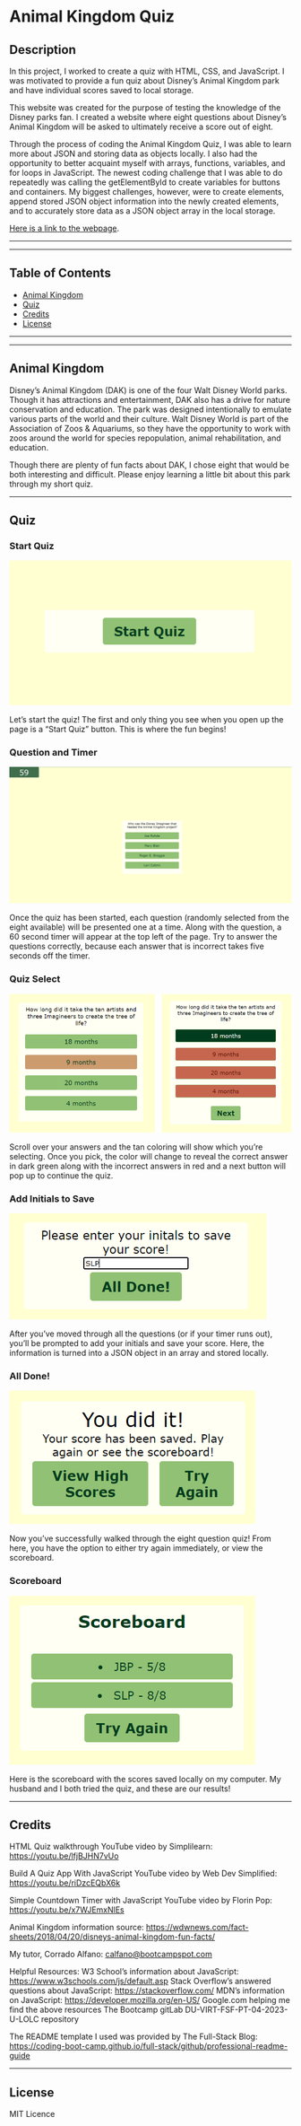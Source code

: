 # Animal Kingdom Quiz

## Description

In this project, I worked to create a quiz with HTML, CSS, and JavaScript. I was motivated to provide a fun quiz about Disney’s Animal Kingdom park and have individual scores saved to local storage.

This website was created for the purpose of testing the knowledge of the Disney parks fan. I created a website where eight questions about Disney’s Animal Kingdom will be asked to ultimately receive a score out of eight.

Through the process of coding the Animal Kingdom Quiz, I was able to learn more about JSON and storing data as objects locally. I also had the opportunity to better acquaint myself with arrays, functions, variables, and for loops in JavaScript. The newest coding challenge that I was able to do repeatedly was calling the getElementById to create variables for buttons and containers. My biggest challenges, however, were to create elements, append stored JSON object information into the newly created elements, and to accurately store data as a JSON object array in the local storage.

[Here is a link to the webpage](https://sarah-paterson.github.io/Animal-Kingdom-Quiz/).

---
---

## Table of Contents

- [Animal Kingdom](#animal-kingdom)
- [Quiz](#quiz)
- [Credits](#credits)
- [License](#license)

---
---

## Animal Kingdom

Disney’s Animal Kingdom (DAK) is one of the four Walt Disney World parks. Though it has attractions and entertainment, DAK also has a drive for nature conservation and education. The park was designed intentionally to emulate various parts of the world and their culture. Walt Disney World is part of the Association of Zoos & Aquariums, so they have the opportunity to 
work with zoos around the world for species repopulation, animal rehabilitation, and education.


Though there are plenty of fun facts about DAK, I chose eight that would be both interesting and difficult. Please enjoy learning a little bit about this park through my short quiz.

---

## Quiz

### Start Quiz
![Start Quiz Screenshot](assets/images/Start-Quiz-Screenshot.png "Start Quiz Screenshot")

Let’s start the quiz! The first and only thing you see when you open up the page is a “Start Quiz” button. This is where the fun begins!


### Question and Timer
![Question and Timer Screenshot](assets/images/question-timer-screenshot.png "Question and Timer Screenshot")

Once the quiz has been started, each question (randomly selected from the eight available) will be presented one at a time. Along with the question, a 60 second timer will appear at the top left of the page. Try to answer the questions correctly, because each answer that is incorrect takes five seconds off the timer.

### Quiz Select
![Quiz Select Screenshot](assets/images/question-select-screenshot.png "Quiz Select Screenshot")

Scroll over your answers and the tan coloring will show which you’re selecting. Once you pick, the color will change to reveal the correct answer in dark green along with the incorrect answers in red and a next button will pop up to continue the quiz.

### Add Initials to Save
![Initials and Save Screenshot](assets/images/save-score-screenshot.png "Initials and Save Screenshot")

After you’ve moved through all the questions (or if your timer runs out), you’ll be prompted to add your initials and save your score. Here, the information is turned into a JSON object in an array and stored locally.

### All Done!
![Done Screenshot](assets/images/quiz-over-screenshot.png "Done Screenshot")

Now you’ve successfully walked through the eight question quiz! From here, you have the option to either try again immediately, or view the scoreboard.

### Scoreboard
![Done Screenshot](assets/images/score-board-screenshot.png "Done Screenshot")

Here is the scoreboard with the scores saved locally on my computer. My husband and I both tried the quiz, and these are our results!

---

## Credits

HTML Quiz walkthrough YouTube video by Simplilearn: https://youtu.be/lfjBJHN7vUo

Build A Quiz App With JavaScript YouTube video by Web Dev Simplified: https://youtu.be/riDzcEQbX6k

Simple Countdown Timer with JavaScript YouTube video by Florin Pop: https://youtu.be/x7WJEmxNlEs

Animal Kingdom information source: https://wdwnews.com/fact-sheets/2018/04/20/disneys-animal-kingdom-fun-facts/

My tutor, Corrado Alfano: calfano@bootcampspot.com

Helpful Resources:
W3 School’s information about JavaScript: https://www.w3schools.com/js/default.asp
Stack Overflow’s answered questions about JavaScript: https://stackoverflow.com/
MDN’s information on JavaScript: https://developer.mozilla.org/en-US/
Google.com helping me find the above resources
The Bootcamp gitLab DU-VIRT-FSF-PT-04-2023-U-LOLC repository

The README template I used was provided by The Full-Stack Blog: https://coding-boot-camp.github.io/full-stack/github/professional-readme-guide

---

## License
MIT Licence
